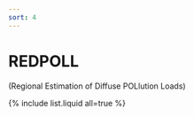 ```yaml
---
sort: 4
---
```


# REDPOLL
(Regional Estimation of Diffuse POLlution Loads)

{% include list.liquid all=true %}
